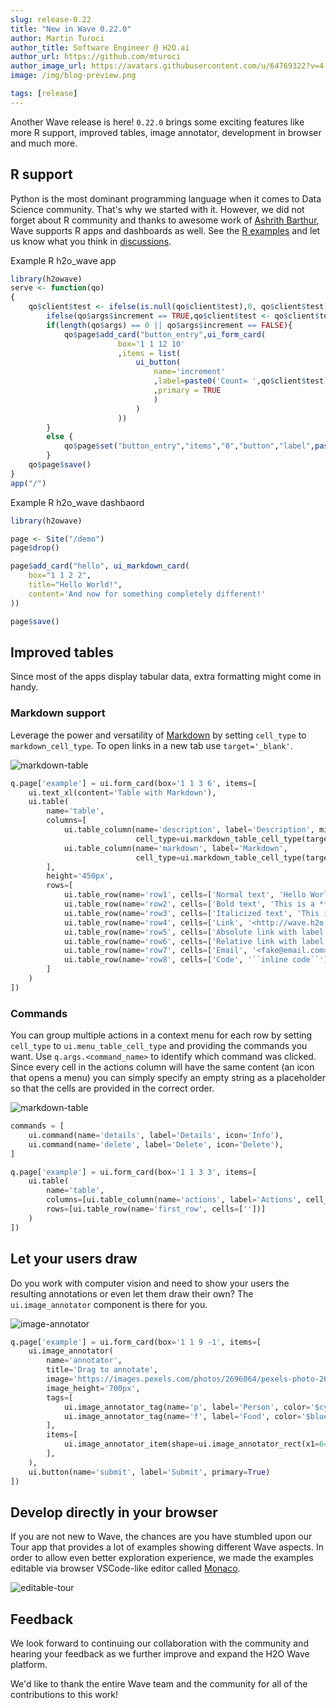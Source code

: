 ```yaml
---
slug: release-0.22
title: "New in Wave 0.22.0"
author: Martin Turoci
author_title: Software Engineer @ H2O.ai
author_url: https://github.com/mturoci
author_image_url: https://avatars.githubusercontent.com/u/64769322?v=4
image: /img/blog-preview.png

tags: [release]
---
```


Another Wave release is here! `0.22.0` brings some exciting features like more R support, improved tables, image annotator, development in browser and much more.

<!--truncate-->

## R support

Python is the most dominant programming language when it comes to Data Science community. That's why we started with it. However, we did not forget about R community and thanks to awesome work of [Ashrith Barthur](https://github.com/ashrith), Wave supports R apps and dashboards as well. See the [R examples](https://github.com/h2oai/wave/tree/main/r/R/examples) and let us know what you think in [discussions](https://github.com/h2oai/wave/discussions).

Example R h2o_wave app

```r
library(h2owave)
serve <- function(qo)
{
    qo$client$test <- ifelse(is.null(qo$client$test),0, qo$client$test)
        ifelse(qo$args$increment == TRUE,qo$client$test <- qo$client$test + 1,qo$client$test <- 0)
        if(length(qo$args) == 0 || qo$args$increment == FALSE){
            qo$page$add_card("button_entry",ui_form_card(
                        box='1 1 12 10'
                        ,items = list(
                            ui_button(
                                name='increment'
                                ,label=paste0('Count= ',qo$client$test)
                                ,primary = TRUE
                                )
                            )
                        ))
        }
        else {
            qo$page$set("button_entry","items","0","button","label",paste0("Count=",qo$client$test))
        }
    qo$page$save()
}
app("/")

```

Example R h2o_wave dashbaord

```r
library(h2owave)

page <- Site("/demo")
page$drop()

page$add_card("hello", ui_markdown_card(
    box="1 1 2 2",
    title="Hello World!",
    content='And now for something completely different!'
))

page$save()
```

## Improved tables

Since most of the apps display tabular data, extra formatting might come in handy.

### Markdown support

Leverage the power and versatility of [Markdown](https://www.markdownguide.org/) by setting `cell_type` to `markdown_cell_type`.
To open links in a new tab use `target='_blank'`.

![markdown-table](assets/2022-05-31/markdown-table.png)

```py
q.page['example'] = ui.form_card(box='1 1 3 6', items=[
    ui.text_xl(content='Table with Markdown'),
    ui.table(
        name='table',
        columns=[
            ui.table_column(name='description', label='Description', min_width='200',
                            cell_type=ui.markdown_table_cell_type(target='_blank')),
            ui.table_column(name='markdown', label='Markdown',
                            cell_type=ui.markdown_table_cell_type(target='_blank')),
        ],
        height='450px',
        rows=[
            ui.table_row(name='row1', cells=['Normal text', 'Hello World!']),
            ui.table_row(name='row2', cells=['Bold text', 'This is a **bold** text.']),
            ui.table_row(name='row3', cells=['Italicized text', 'This is a _italicized_ text.']),
            ui.table_row(name='row4', cells=['Link', '<http://wave.h2o.ai>']),
            ui.table_row(name='row5', cells=['Absolute link with label', '[Wave website](http://wave.h2o.ai/)']),
            ui.table_row(name='row6', cells=['Relative link with label', '[Go to /wave](/wave)']),
            ui.table_row(name='row7', cells=['Email', '<fake@email.com>']),
            ui.table_row(name='row8', cells=['Code', '``inline code``']),  # change to monospaced font
        ]
    )
])
```

### Commands

You can group multiple actions in a context menu for each row by setting `cell_type` to `ui.menu_table_cell_type` and providing the commands you want. Use `q.args.<command_name>` to identify which command was clicked. Since every cell in the actions column will have the same content (an icon that opens a menu) you can simply specify an empty string as a placeholder so that the cells are provided in the correct order.

![markdown-table](assets/2022-05-31/commands-table.png)

```py
commands = [
    ui.command(name='details', label='Details', icon='Info'),
    ui.command(name='delete', label='Delete', icon='Delete'),
]

q.page['example'] = ui.form_card(box='1 1 3 3', items=[
    ui.table(
        name='table',
        columns=[ui.table_column(name='actions', label='Actions', cell_type=ui.menu_table_cell_type(name='commands', commands=commands))],
        rows=[ui.table_row(name='first_row', cells=[''])] 
    )
])
```

## Let your users draw

Do you work with computer vision and need to show your users the resulting annotations or even let them draw their own? The `ui.image_annotator` component is there for you.

![image-annotator](assets/2022-05-31/image-annotator.png)

```py
q.page['example'] = ui.form_card(box='1 1 9 -1', items=[
    ui.image_annotator(
        name='annotator',
        title='Drag to annotate',
        image='https://images.pexels.com/photos/2696064/pexels-photo-2696064.jpeg?auto=compress&cs=tinysrgb&w=1260&h=750&dpr=1',
        image_height='700px',
        tags=[
            ui.image_annotator_tag(name='p', label='Person', color='$cyan'),
            ui.image_annotator_tag(name='f', label='Food', color='$blue'),
        ],
        items=[
            ui.image_annotator_item(shape=ui.image_annotator_rect(x1=649, y1=393, x2=383, y2=25), tag='p'),
        ],
    ),
    ui.button(name='submit', label='Submit', primary=True)
])
```

## Develop directly in your browser

If you are not new to Wave, the chances are you have stumbled upon our Tour app that provides a lot of examples showing different Wave aspects. In order to allow even better exploration experience, we made the examples editable via browser VSCode-like editor called [Monaco](https://microsoft.github.io/monaco-editor/).

![editable-tour](assets/2022-05-31/editable-tour.gif)

## Feedback

We look forward to continuing our collaboration with the community and hearing your feedback as we further improve and expand the H2O Wave platform.

We'd like to thank the entire Wave team and the community for all of the contributions to this work!
